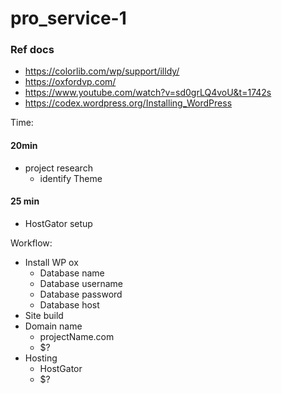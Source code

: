 # pro_service-1

### Ref docs
- https://colorlib.com/wp/support/illdy/
- https://oxfordvp.com/
- https://www.youtube.com/watch?v=sd0grLQ4voU&t=1742s
- https://codex.wordpress.org/Installing_WordPress


Time:
#### 20min
- project research
    - identify Theme
#### 25 min
- HostGator setup



Workflow:
- Install WP ox
    - Database name
    - Database username
    - Database password
    - Database host
- Site build
- Domain name
    - projectName.com
    - $?
- Hosting
    - HostGator
    - $?
